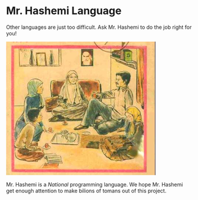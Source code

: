 # Mr. Hashemi Language

Other languages are just too difficult. Ask Mr. Hashemi to do the job right for you!

![alt text](hashemi-logo.jpg) 


Mr. Hashemi is a *National* programming language.
We hope Mr. Hashemi get enough attention to make bilions of tomans out of this project. 
